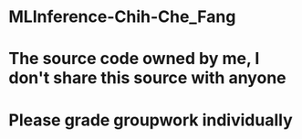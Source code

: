 # MLInference-Chih-Che_Fang
# The source code owned by me, I don't share this source with anyone  
# Please grade groupwork individually  